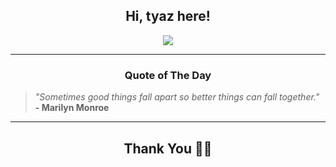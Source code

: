 <h2 align="center"> Hi, tyaz here!</h2>

<p align="center">
<a href="https://github.com/tyazx" alt="github streak"><img src="https://dvst-streak.herokuapp.com/?user=tyazx&theme=tokyonight&fire=DD472C"></a>
</p>

<hr>
<h3 align="center">Quote of The Day</h3>
<p align="center">
<blockquote>
<i>"Sometimes good things fall apart so better things can fall together."</i>
<br>
<b>- Marilyn Monroe</b>
</blockquote>
</p>


<hr>
<h2 align="center">Thank You 🙏🏼</h2>
